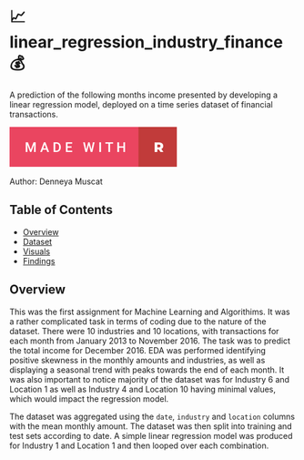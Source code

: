 # 📈 linear_regression_industry_finance 💰

A prediction of the following months income presented by developing a linear regression model, deployed on a time series dataset of financial transactions.

[![Made With](https://github.com/Denneya/linear_regression_industry_finance/blob/main/made-with-r.svg)](https://github.com/Denneya/linear_regression_industry_finance/blob/main/AT1A_24418042.R)

Author: Denneya Muscat

## Table of Contents

* [Overview](#Overview)
* [Dataset](#Dataset)
* [Visuals](#Visuals)
* [Findings](#Findings)

## Overview
This was the first assignment for Machine Learning and Algorithims. It was a rather complicated task in terms of coding due to the nature of the dataset. There were 10 industries and 10 locations, with transactions for each month from January 2013 to November 2016. The task was to predict the total income for December 2016. EDA was performed identifying positive skewness in the monthly amounts and industries, as well as displaying a seasonal trend with peaks towards the end of each month. It was also important to notice majority of the dataset was for Industry 6 and Location 1 as well as Industry 4 and Location 10 having minimal values, which would impact the regression model. 

The dataset was aggregated using the `date`, `industry` and `location` columns with the mean monthly amount. The dataset was then split into training and test sets according to date. A simple linear regression model was produced for Industry 1 and Location 1 and then looped over each combination. 


